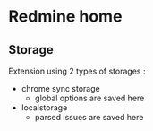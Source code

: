 # Redmine home

## Storage
Extension using 2 types of storages : 

* chrome sync storage
  * global options are saved here
* localstorage
  * parsed issues are saved here 